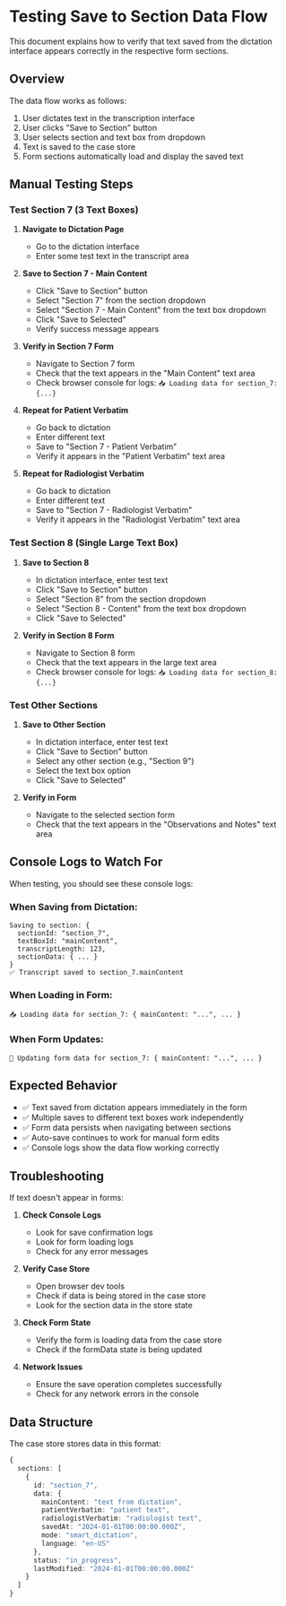 # Testing Save to Section Data Flow

This document explains how to verify that text saved from the dictation interface appears correctly in the respective form sections.

## Overview

The data flow works as follows:
1. User dictates text in the transcription interface
2. User clicks "Save to Section" button
3. User selects section and text box from dropdown
4. Text is saved to the case store
5. Form sections automatically load and display the saved text

## Manual Testing Steps

### Test Section 7 (3 Text Boxes)

1. **Navigate to Dictation Page**
   - Go to the dictation interface
   - Enter some test text in the transcript area

2. **Save to Section 7 - Main Content**
   - Click "Save to Section" button
   - Select "Section 7" from the section dropdown
   - Select "Section 7 - Main Content" from the text box dropdown
   - Click "Save to Selected"
   - Verify success message appears

3. **Verify in Section 7 Form**
   - Navigate to Section 7 form
   - Check that the text appears in the "Main Content" text area
   - Check browser console for logs: `📥 Loading data for section_7: {...}`

4. **Repeat for Patient Verbatim**
   - Go back to dictation
   - Enter different text
   - Save to "Section 7 - Patient Verbatim"
   - Verify it appears in the "Patient Verbatim" text area

5. **Repeat for Radiologist Verbatim**
   - Go back to dictation
   - Enter different text
   - Save to "Section 7 - Radiologist Verbatim"
   - Verify it appears in the "Radiologist Verbatim" text area

### Test Section 8 (Single Large Text Box)

1. **Save to Section 8**
   - In dictation interface, enter test text
   - Click "Save to Section" button
   - Select "Section 8" from the section dropdown
   - Select "Section 8 - Content" from the text box dropdown
   - Click "Save to Selected"

2. **Verify in Section 8 Form**
   - Navigate to Section 8 form
   - Check that the text appears in the large text area
   - Check browser console for logs: `📥 Loading data for section_8: {...}`

### Test Other Sections

1. **Save to Other Section**
   - In dictation interface, enter test text
   - Click "Save to Section" button
   - Select any other section (e.g., "Section 9")
   - Select the text box option
   - Click "Save to Selected"

2. **Verify in Form**
   - Navigate to the selected section form
   - Check that the text appears in the "Observations and Notes" text area

## Console Logs to Watch For

When testing, you should see these console logs:

### When Saving from Dictation:
```
Saving to section: {
  sectionId: "section_7",
  textBoxId: "mainContent",
  transcriptLength: 123,
  sectionData: { ... }
}
✅ Transcript saved to section_7.mainContent
```

### When Loading in Form:
```
📥 Loading data for section_7: { mainContent: "...", ... }
```

### When Form Updates:
```
🔄 Updating form data for section_7: { mainContent: "...", ... }
```

## Expected Behavior

- ✅ Text saved from dictation appears immediately in the form
- ✅ Multiple saves to different text boxes work independently
- ✅ Form data persists when navigating between sections
- ✅ Auto-save continues to work for manual form edits
- ✅ Console logs show the data flow working correctly

## Troubleshooting

If text doesn't appear in forms:

1. **Check Console Logs**
   - Look for save confirmation logs
   - Look for form loading logs
   - Check for any error messages

2. **Verify Case Store**
   - Open browser dev tools
   - Check if data is being stored in the case store
   - Look for the section data in the store state

3. **Check Form State**
   - Verify the form is loading data from the case store
   - Check if the formData state is being updated

4. **Network Issues**
   - Ensure the save operation completes successfully
   - Check for any network errors in the console

## Data Structure

The case store stores data in this format:
```typescript
{
  sections: [
    {
      id: "section_7",
      data: {
        mainContent: "text from dictation",
        patientVerbatim: "patient text",
        radiologistVerbatim: "radiologist text",
        savedAt: "2024-01-01T00:00:00.000Z",
        mode: "smart_dictation",
        language: "en-US"
      },
      status: "in_progress",
      lastModified: "2024-01-01T00:00:00.000Z"
    }
  ]
}
```
